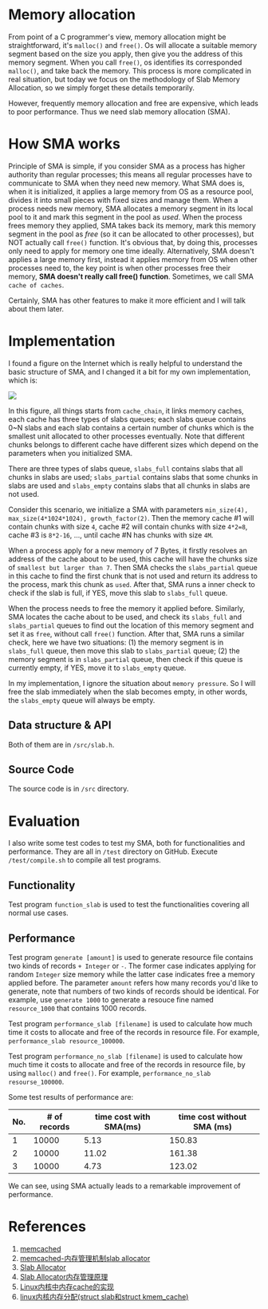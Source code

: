 # Memory allocation
From point of a C programmer's view, memory allocation might be straightforward, it's `malloc()` and `free()`. Os will allocate a suitable memory segment based on the size you apply, then give you the address of this memory segment. When you call `free()`, os identifies its corresponded `malloc()`, and take back the memory. This process is more complicated in real situation, but today we focus on the methodology of Slab Memory Allocation, so we simply forget these details temporarily.

However, frequently memory allocation and free are expensive, which leads to poor performance. Thus we need slab memory allocation (SMA).

# How SMA works
Principle of SMA is simple, if you consider SMA as a process has higher authority than regular processes; this means all regular processes have to communicate to SMA when they need new memory. What SMA does is, when it is initialized, it applies a large memory from OS as a resource pool, divides it into small pieces with fixed sizes and  manage them. When a process needs new memory, SMA allocates a memory segment in its local pool to it and mark this segment in the pool as *used*. When the process frees memory they applied, SMA takes back its memory, mark this memory segment in the pool as *free* (so it can be allocated to other processes), but NOT actually call `free()` function. It's obvious that, by doing this, processes only need to apply for memory one time ideally. Alternatively, SMA doesn't applies a large memory first, instead it applies memory from OS when other processes need to, the key point is when other processes free their memory, **SMA doesn't really call free() function**. Sometimes, we call SMA `cache of caches`.

Certainly, SMA has other features to make it more efficient and I will talk about them later. 

# Implementation
I found a figure on the Internet which is really helpful to understand the basic structure of SMA, and I changed it a bit for my own implementation, which is:

![](https://github.com/wfgydbu/Slab-Memory-Allocator/blob/master/fighure/figure1.jpg)

In this figure, all things starts from `cache_chain`, it links memory caches, each cache has three types of slabs queues; each slabs queue contains 0~N slabs and each slab contains a certain number of chunks which is the smallest unit allocated to other processes eventually. Note that different chunks belongs to different cache have different sizes which depend on the parameters when you initialized SMA.

There are three types of slabs queue, `slabs_full` contains slabs that all chunks in slabs are used; `slabs_partial` contains slabs that some chunks in slabs are used and `slabs_empty` contains slabs that all chunks in slabs are not used.

Consider this scenario, we initialize a SMA with parameters `min_size(4), max_size(4*1024*1024), growth_factor(2)`. Then the memory cache #1 will contain chunks with size `4`, cache #2 will contain chunks with size `4*2=8`, cache #3 is `8*2-16`, ..., until cache #N has chunks with size `4M`.

When a process apply for a new memory of 7 Bytes, it firstly resolves an address of the cache about to be used, this cache will have the chunks size of `smallest but larger than 7`. Then SMA checks the `slabs_partial` queue in this cache to find the first chunk that is not used and return its address to the process, mark this chunk as `used`. After that, SMA runs a inner check to check if the slab is full, if YES, move this slab to `slabs_full` queue.

When the process needs to free the memory it applied before. Similarly, SMA locates the cache about to be used, and check its `slabs_full` and `slabs_partial` queues to find out the location of this memory segment and set it as `free`, without call `free()` function. After that, SMA runs a similar check, here we have two situations: (1) the memory segment is in `slabs_full` queue, then move this slab to `slabs_partial` queue; (2) the memory segment is in `slabs_partial` queue, then check if this queue is currently empty, if YES, move it to `slabs_empty` queue.

In my implementation, I ignore the situation about `memory pressure`. So I will free the slab immediately when the slab becomes empty, in other words, the `slabs_empty` queue will always be empty.

## Data structure & API
Both of them are in `/src/slab.h`.


## Source Code
The source code is in `/src` directory.

# Evaluation
I also write some test codes to test my SMA, both for functionalities and performance. They are all in `/test` directory on GitHub. Execute `/test/compile.sh` to compile all test programs.

## Functionality
Test program `function_slab` is used to test the functionalities covering all normal use cases.

## Performance
Test program `generate [amount]` is used to generate resource file contains two kinds of records `+ Integer` or `-`. The former case indicates applying for random `Integer` size memory while the latter case indicates free a memory applied before. The parameter `amount` refers how many records you'd like to generate, note that numbers of two kinds of records should be identical. For example, use `generate 1000` to generate a resouce fine named `resource_1000` that contains 1000 records.

Test program `performance_slab [filename]` is used to calculate how much time it costs to allocate and free of the records in resource file. For example, `performance_slab resource_100000`.

Test program `performance_no_slab [filename]` is used to calculate how much time it costs to allocate and free of the records in resource file, by using `malloc()` and `free()`. For example, `performance_no_slab resourse_100000`.

Some test results of performance are:

| No. | # of records | time cost with SMA(ms) | time cost without SMA (ms) |
|-----|--------------|------------------------|----------------------------|
| 1   | 10000        | 5.13                   | 150.83                     |
| 2   | 10000        | 11.02                  | 161.38                     |
| 3   | 10000        | 4.73                   | 123.02                     |

We can see, using SMA actually leads to a remarkable improvement of performance.

# References
1. [memcached](https://github.com/memcached/memcached#contributing)
2. [memcached-内存管理机制slab allocator](http://blog.csdn.net/cyningsun/article/details/8782348)
3. [Slab Allocator](https://www.kernel.org/doc/gorman/html/understand/understand011.html)
4. [Slab Allocator内存管理原理](http://blog.sina.com.cn/s/blog_72995dcc01018t2t.html)
5. [Linux内核中内存cache的实现](http://cxw06023273.iteye.com/blog/867312)
6. [linux内核内存分配(struct slab和struct kmem_cache)](http://blog.csdn.net/yuzhihui_no1/article/details/47305361)
